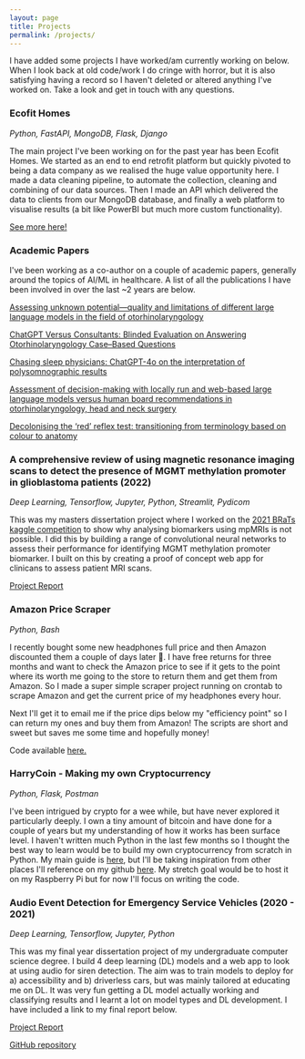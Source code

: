 ```yaml
---
layout: page
title: Projects
permalink: /projects/
---
```


I have added some projects I have worked/am currently working on below. When I look back at old code/work I do cringe with horror, but it is also satisfying having a record so I haven't deleted or altered anything I've worked on. Take a look and get in touch with any questions.

<h3>Ecofit Homes</h3>

<i>Python, FastAPI, MongoDB, Flask, Django</i>

The main project I've been working on for the past year has been Ecofit Homes. We started as an end to end retrofit platform but quickly pivoted to being a data company as we realised the huge value opportunity here. I made a data cleaning pipeline, to automate the collection, cleaning and combining of our data sources. Then I made an API which delivered the data to clients from our MongoDB database, and finally a web platform to visualise results (a bit like PowerBI but much more custom functionality).

<a href="https://www.ecofithomes.com">See more here!</a>

<h3>Academic Papers</h3>

I've been working as a co-author on a couple of academic papers, generally around the topics of AI/ML in healthcare. A list of all the publications I have been involved in over the last ~2 years are below.

<a href="https://www.tandfonline.com/doi/full/10.1080/00016489.2024.2352843">Assessing unknown potential—quality and limitations of different large language models in the field of otorhinolaryngology</a>

<a href="https://mededu.jmir.org/2023/1/e49183">ChatGPT Versus Consultants: Blinded Evaluation on Answering Otorhinolaryngology Case–Based Questions</a>

<a href="https://link.springer.com/article/10.1007/s00405-024-08985-3">Chasing sleep physicians: ChatGPT-4o on the interpretation of polysomnographic results</a>

<a href="https://link.springer.com/article/10.1007/s00405-024-09153-3">Assessment of decision-making with locally run and web-based large language models versus human board recommendations in otorhinolaryngology, head and neck surgery</a>

<a href="https://www.nature.com/articles/s41433-024-03433-2">Decolonising the ‘red’ reflex test: transitioning from terminology based on colour to anatomy</a>


<h3> A comprehensive review of using magnetic resonance imaging scans to detect the presence of MGMT methylation promoter in glioblastoma patients (2022) </h3>

<i> Deep Learning, Tensorflow, Jupyter, Python, Streamlit, Pydicom </i>

This was my masters dissertation project where I worked on the <a href="https://www.kaggle.com/competitions/rsna-miccai-brain-tumor-radiogenomic-classification"> 2021 BRaTs kaggle competition</a> to show why analysing biomarkers using mpMRIs is not possible. I did this by building a range of convolutional neural networks to assess their performance for identifying MGMT methylation promoter biomarker. I built on this by creating a proof of concept web app for clinicans to assess patient MRI scans.

<a href="../DissertationSubmission.docx"> Project Report</a>


<h3> Amazon Price Scraper </h3>

<i> Python, Bash </i>

I recently bought some new headphones full price and then Amazon discounted them a couple of days later 🥲. I have free returns for three months and want to check the Amazon price to see if it gets to the point where its worth me going to the store to return them and get them from Amazon. So I made a super simple scraper project running on crontab to scrape Amazon and get the current price of my headphones every hour.

Next I'll get it to email me if the price dips below my "efficiency point" so I can return my ones and buy them from Amazon! The scripts are short and sweet but saves me some time and hopefully money!

Code available <a href="https://github.com/smithharryh/AmazonPriceScraper ">here.</a>

<h3> HarryCoin - Making my own Cryptocurrency </h3>

<i> Python, Flask, Postman </i>

I've been intrigued by crypto for a wee while, but have never explored it particularly deeply. I own a tiny amount of bitcoin and have done for a couple of years but my understanding of how it works has been surface level. I haven't written much Python in the last few months so I thought the best way to learn would be to build my own cryptocurrency from scratch in Python. My main guide is <a href="https://medium.com/@nathan_149/making-my-own-cryptocurrency-from-scratch-42e05d4460c2"> here</a>, but I'll be taking inspiration from other places I'll reference on my github <a href= "https://github.com/smithharryh/HarryCoin">here</a>. My stretch goal would be to host it on my Raspberry Pi but for now I'll focus on writing the code.


<h3> Audio Event Detection for Emergency Service Vehicles (2020 - 2021) </h3>

<i> Deep Learning, Tensorflow, Jupyter, Python </i>

This was my final year dissertation project of my undergraduate computer science degree. I build 4 deep learning (DL) models and  a web app to look at using audio for siren detection. The aim was to train models to deploy for a) accessibility and b) driverless cars, but was mainly tailored at educating me on DL. It was very fun getting a DL model actually working and classifying results and I learnt a lot on model types and DL development. I have included a link to my final report below.

<a href="../FinalReport.pdf"> Project Report</a>

<a href="https://github.com/smithharryh/Emergency-Service-Vehicle-Detection"> GitHub repository</a>
